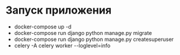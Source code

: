 # Запуск приложения #

- docker-compose up -d
- docker-compose run django python manage.py migrate
- docker-compose run django python manage.py createsuperuser
- celery -A celery worker --loglevel=info

